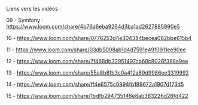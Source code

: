 Liens vers les vidéos : 


09 - Symfony : https://www.loom.com/share/4b76a6eba9264d3ba1ad2627885990e5

10 - https://www.loom.com/share/0776253d4e304384becea082bbe615b4 </p>
 
11 - https://www.loom.com/share/03db5008ab1d4d7591e49f0911ee90ee

12 - https://www.loom.com/share/7f468db32951497cb68c8026f388a9ee

13 - https://www.loom.com/share/55a8b8fb3c0a412a89d9986ee3319992

14 - https://www.loom.com/share/ff4e6575c0894fb189672a1907d173d5

15 - https://www.loom.com/share/1bdfb294735146e8ab383226d26fd422







